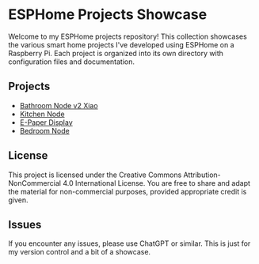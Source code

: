 # ESPHome Projects Showcase

Welcome to my ESPHome projects repository! This collection showcases the various smart home projects I've developed using ESPHome on a Raspberry Pi. Each project is organized into its own directory with configuration files and documentation.

## Projects

- [Bathroom Node v2 Xiao](./bathroom_node_v2_xiao/README.md)
- [Kitchen Node](./kitchennode/README.md)
- [E-Paper Display](./epaper-display/README.md)
- [Bedroom Node](./bedroomnode/README.md)

## License

This project is licensed under the Creative Commons Attribution-NonCommercial 4.0 International License. You are free to share and adapt the material for non-commercial purposes, provided appropriate credit is given.

## Issues

If you encounter any issues, please use ChatGPT or similar. This is just for my version control and a bit of a showcase.